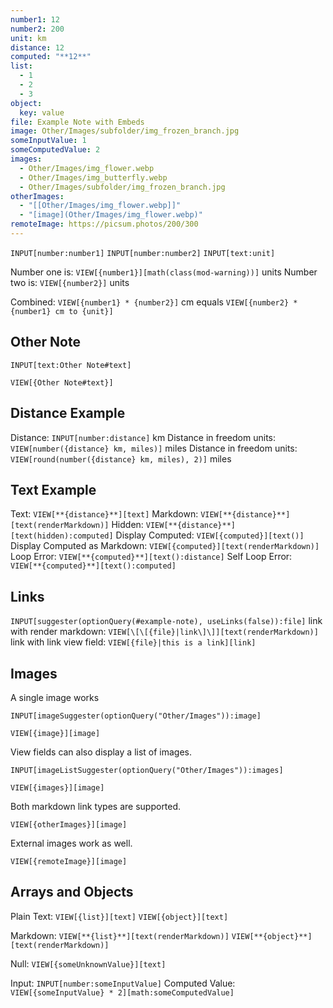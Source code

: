 ```yaml
---
number1: 12
number2: 200
unit: km
distance: 12
computed: "**12**"
list:
  - 1
  - 2
  - 3
object:
  key: value
file: Example Note with Embeds
image: Other/Images/subfolder/img_frozen_branch.jpg
someInputValue: 1
someComputedValue: 2
images:
  - Other/Images/img_flower.webp
  - Other/Images/img_butterfly.webp
  - Other/Images/subfolder/img_frozen_branch.jpg
otherImages:
  - "[[Other/Images/img_flower.webp]]"
  - "[image](Other/Images/img_flower.webp)"
remoteImage: https://picsum.photos/200/300
---
```


`INPUT[number:number1]`
`INPUT[number:number2]`
`INPUT[text:unit]`

Number one is: `VIEW[{number1}][math(class(mod-warning))]` units
Number two is: `VIEW[{number2}]` units

Combined: `VIEW[{number1} * {number2}]` cm equals `VIEW[{number2} * {number1} cm to {unit}]`

## Other Note

`INPUT[text:Other Note#text]`

`VIEW[{Other Note#text}]`

## Distance Example

Distance: `INPUT[number:distance]` km
Distance in freedom units: `VIEW[number({distance} km, miles)]` miles
Distance in freedom units: `VIEW[round(number({distance} km, miles), 2)]` miles

## Text Example

Text: `VIEW[**{distance}**][text]`
Markdown: `VIEW[**{distance}**][text(renderMarkdown)]`
Hidden: `VIEW[**{distance}**][text(hidden):computed]`
Display Computed: `VIEW[{computed}][text()]`
Display Computed as Markdown: `VIEW[{computed}][text(renderMarkdown)]`
Loop Error: `VIEW[**{computed}**][text():distance]`
Self Loop Error: `VIEW[**{computed}**][text():computed]`

## Links

`INPUT[suggester(optionQuery(#example-note), useLinks(false)):file]`
link with render markdown: `VIEW[\[\[{file}|link\]\]][text(renderMarkdown)]`
link with link view field: `VIEW[{file}|this is a link][link]`

## Images

A single image works

```meta-bind
INPUT[imageSuggester(optionQuery("Other/Images")):image]
```

`VIEW[{image}][image]`

View fields can also display a list of images.

```meta-bind
INPUT[imageListSuggester(optionQuery("Other/Images")):images]
```

`VIEW[{images}][image]`

Both markdown link types are supported.

`VIEW[{otherImages}][image]`

External images work as well.

`VIEW[{remoteImage}][image]`

## Arrays and Objects

Plain Text:
`VIEW[{list}][text]`
`VIEW[{object}][text]`

Markdown:
`VIEW[**{list}**][text(renderMarkdown)]`
`VIEW[**{object}**][text(renderMarkdown)]`

Null:
`VIEW[{someUnknownValue}][text]`

Input: `INPUT[number:someInputValue]`
Computed Value: `VIEW[{someInputValue} * 2][math:someComputedValue]`
